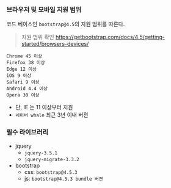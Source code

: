 ### 브라우저 및 모바일 지원 범위
코드 베이스인 `bootstrap@4.5`의 지원 범위를 따른다.    
> 지원 범위 확인 https://getbootstrap.com/docs/4.5/getting-started/browsers-devices/
````
Chrome 45 이상
Firefox 38 이상
Edge 12 이상
iOS 9 이상
Safari 9 이상
Android 4.4 이상
Opera 30 이상
````
- 단, IE 는 11 이상부터 지원
- `네이버 whale` 최근 3년 이내 버젼 

### 필수 라이브러리

- jquery
    - `jquery-3.5.1`
    - `jquery-migrate-3.3.2`
- bootstrap
    - css: `bootstrap@4.5.3`
    - js: `bootstrap@4.5.3 bundle 버젼`
